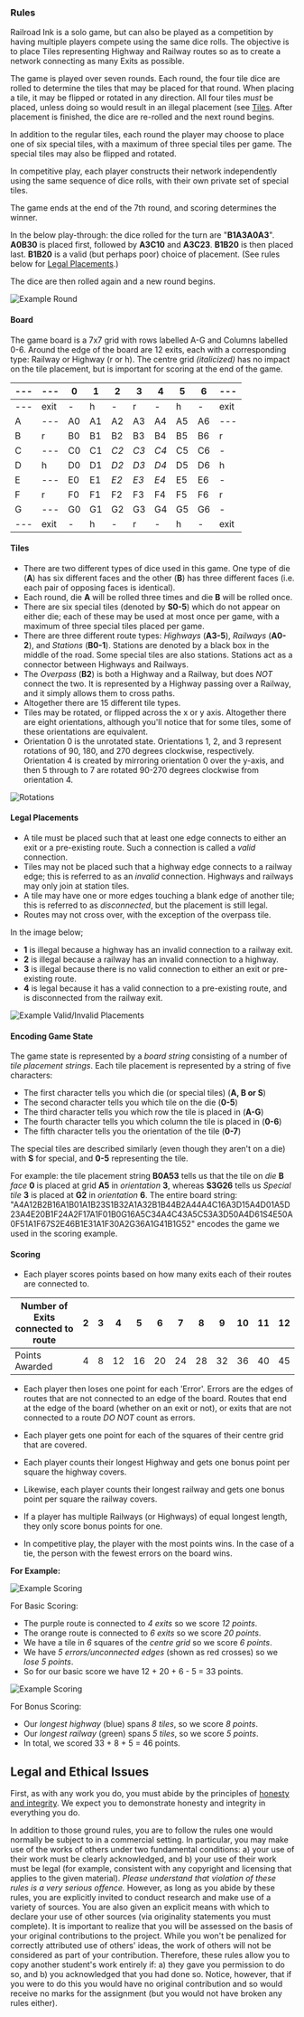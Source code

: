 
### Rules

Railroad Ink is a solo game, but can also be played as a competition by having multiple players compete using the same dice rolls.
The objective is to place Tiles representing Highway and Railway routes so as to create a network connecting as many Exits as possible.

The game is played over seven rounds. 
Each round, the four tile dice are rolled to determine the tiles that may be placed for that round.
When placing a tile, it may be flipped or rotated in any direction.
All four tiles *must* be placed, unless doing so would result in an illegal placement (see [Tiles](#tiles).
After placement is finished, the dice are re-rolled and the next round begins.

In addition to the regular tiles, each round the player may choose to place one of six special tiles, with a maximum of three special tiles per game.
The special tiles may also be flipped and rotated.

In competitive play, each player constructs their network independently using the same sequence of dice rolls, with their own private set of special tiles.

The game ends at the end of the 7th round, and scoring determines the winner.

In the below play-through: the dice rolled for the turn are "**B1A3A0A3**". 
**A0B30** is placed first, followed by **A3C10** and **A3C23**. **B1B20** is then placed last. 
**B1B20** is a valid (but perhaps poor) choice of placement. 
(See rules below for [Legal Placements](#legal-placements).)

The dice are then rolled again and a new round begins.


![Example Round](assets/examplePlaythrough.png)


#### Board

The game board is a 7x7 grid with rows labelled A-G and Columns labelled 0-6.
Around the edge of the board are 12 exits, each with a corresponding type: Railway or Highway (r or h). 
The centre grid *(italicized)* has no impact on the tile placement, but is important for scoring at the end of the game.

| --- | --- | 0 | 1 | 2 | 3 | 4 | 5 | 6 | --- |
| --- | --- | ----- | ----- | ---- | ---- | ---- | ---- | ---- | ---- |
| --- | exit | - | h | - | r  | -  | h  | -  | exit |
| A | --- | A0 | A1 | A2 | A3 | A4 | A5 | A6 | --- |
| B |  r  | B0 | B1 | B2 | B3 | B4 | B5 | B6 | r |
| C | --- | C0 | C1 | *C2* | *C3* | *C4* | C5 | C6 | - |
| D |  h  | D0 | D1 | *D2* | *D3* | *D4* | D5 | D6 | h |
| E | --- | E0 | E1 | *E2* | *E3* | *E4* | E5 | E6 | - |
| F |  r  | F0 | F1 | F2 | F3 | F4 | F5 | F6 | r |
| G | --- | G0 | G1 | G2 | G3 | G4 | G5 | G6 | - |
| --- | exit | - | h | - | r  | -  | h  | -  | exit |


#### Tiles

*  There are two different types of dice used in this game. 
   One type of die (**A**) has six different faces and the other (**B**) has three different faces (i.e. each pair of opposing faces is identical).
*  Each round, die **A** will be rolled three times and die **B** will be rolled once.
*  There are six special tiles (denoted by **S0-5**) which do not appear on either die; each of these may be used at most once per game, with a maximum of three special tiles placed per game.
*  There are three different route types: *Highways* (**A3-5**), *Railways* (**A0-2**), and *Stations* (**B0-1**).
   Stations are denoted by a black box in the middle of the road.
   Some special tiles are also stations.
   Stations act as a connector between Highways and Railways. 
*  The *Overpass* (**B2**) is both a Highway and a Railway, but does *NOT* connect the two.
   It is represented by a Highway passing over a Railway, and it simply allows them to cross paths. 
*  Altogether there are 15 different tile types. 
*  Tiles may be rotated, or flipped across the x or y axis.
   Altogether there are eight orientations, although you'll notice that for some tiles, some of these orientations are equivalent.
*  Orientation 0 is the unrotated state. Orientations 1, 2, and 3 represent rotations of 90, 180, and 270 degrees clockwise, respectively.
   Orientation 4 is created by mirroring orientation 0 over the y-axis, and then 5 through to 7 are rotated 90-270 degrees clockwise from orientation 4.


![Rotations](assets/RotationImages.png)

#### Legal Placements

*  A tile must be placed such that at least one edge connects to either an exit or a pre-existing route.
   Such a connection is called a *valid* connection.
*  Tiles may not be placed such that a highway edge connects to a railway edge; this is referred to as an *invalid*
   connection.
   Highways and railways may only join at station tiles.
*  A tile may have one or more edges touching a blank edge of another tile; this is referred to as *disconnected*,
   but the placement is still legal.
*  Routes may not cross over, with the exception of the overpass tile.

In the image below;
*  **1** is illegal because a highway has an invalid connection to a railway exit.
*  **2** is illegal because a railway has an invalid connection to a highway.
*  **3** is illegal because there is no valid connection to either an exit or pre-existing route. 
*  **4** is legal because it has a valid connection to a pre-existing route,
   and is disconnected from the railway exit.

![Example Valid/Invalid Placements](assets/ValidityExamples.png)



#### Encoding Game State

The game state is represented by a *board string* consisting of a number of *tile placement strings*.
Each tile placement is represented by a string of five characters:
*  The first character tells you which die (or special tiles) (**A, B or S**)
*  The second character tells you which tile on the die (**0-5**)
*  The third character tells you which row the tile is placed in (**A-G**)
*  The fourth character tells you which column the tile is placed in (**0-6**)
*  The fifth character tells you the orientation of the tile (**0-7**)

The special tiles are described similarly (even though they aren't on a die) with **S** for special, and **0-5** representing the tile.

For example: the tile placement string **B0A53** tells us that the tile on *die* **B** *face* **0** is placed at grid **A5** in *orientation* **3**,
whereas **S3G26** tells us *Special tile* **3** is placed at **G2** in *orientation* **6**.
The entire board string: "A4A12B2B16A1B01A1B23S1B32A1A32B1B44B2A44A4C16A3D15A4D01A5D23A4E20B1F24A2F17A1F01B0G16A5C34A4C43A5C53A3D50A4D61S4E50A0F51A1F67S2E46B1E31A1F30A2G36A1G41B1G52" encodes the game we used in the scoring example.



#### Scoring

*  Each player scores points based on how many exits each of their routes are connected to.

| Number of Exits connected to route | 2 | 3 | 4 | 5 | 6 | 7 | 8 | 9 | 10 | 11 | 12 |
| ------ | ------ |  ------ | ------ | ------ | ------ | ------ | ------ | ------ | ------ | ------ | ------ |
| Points Awarded | 4 | 8 | 12 | 16 | 20 | 24 | 28 | 32 | 36 | 40 | 45 |


*  Each player then loses one point for each 'Error'. 
Errors are the edges of routes that are not connected to an edge of the board.
Routes that end at the edge of the board (whether on an exit or not), or exits that are not connected to a route *DO NOT* count as errors.

*  Each player gets one point for each of the squares of their centre grid that are covered.
*  Each player counts their longest Highway and gets one bonus point per square the highway covers.
*  Likewise, each player counts their longest railway and gets one bonus point per square the railway covers.
*  If a player has multiple Railways (or Highways) of equal longest length, they only score bonus points for one.
*  In competitive play, the player with the most points wins. 
In the case of a tie, the person with the fewest errors on the board wins.

**For Example:**

![Example Scoring](assets/ScoringExampleBasic.jpg)


For Basic Scoring: 
*  The purple route is connected to *4 exits* so we score *12 points*.
*  The orange route is connected to *6 exits* so we score *20 points*.
*  We have a tile in *6* squares of the *centre grid* so we score *6 points*.
*  We have *5 errors/unconnected edges* (shown as red crosses) so we *lose 5 points*.
*  So for our basic score we have 12 + 20 + 6 - 5 = 33 points.

![Example Scoring](assets/ScoringExampleBonus.jpg)

For Bonus Scoring:
*  Our *longest highway* (blue) spans *8 tiles*, so we score *8 points*.
*  Our *longest railway* (green) spans *5 tiles*, so we score *5 points*.
*  In total, we scored 33 + 8 + 5 = 46 points.


## Legal and Ethical Issues

First, as with any work you do, you must abide by the principles of [honesty and integrity](http://academichonesty.anu.edu.au).
We expect you to demonstrate honesty and integrity in everything you do.

In addition to those ground rules, you are to follow the rules one would normally be subject to in a commercial setting.
In particular, you may make use of the works of others under two fundamental conditions: 
a) your use of their work must be clearly acknowledged, and 
b) your use of their work must be legal (for example, consistent with any copyright and licensing that applies to the given material).
*Please understand that violation of these rules is a very serious offence.* 
However, as long as you abide by these rules, you are explicitly invited to conduct research and make use of a variety of sources.
You are also given an explicit means with which to declare your use of other sources (via originality statements you must complete).
It is important to realize that you will be assessed on the basis of your original contributions to the project.
While you won't be penalized for correctly attributed use of others' ideas, the work of others will not be considered as part of your contribution.
Therefore, these rules allow you to copy another student's work entirely if: 
a) they gave you permission to do so, and 
b) you acknowledged that you had done so.
Notice, however, that if you were to do this you would have no original contribution and so would receive no marks for the assignment (but you would not have broken any rules either).


